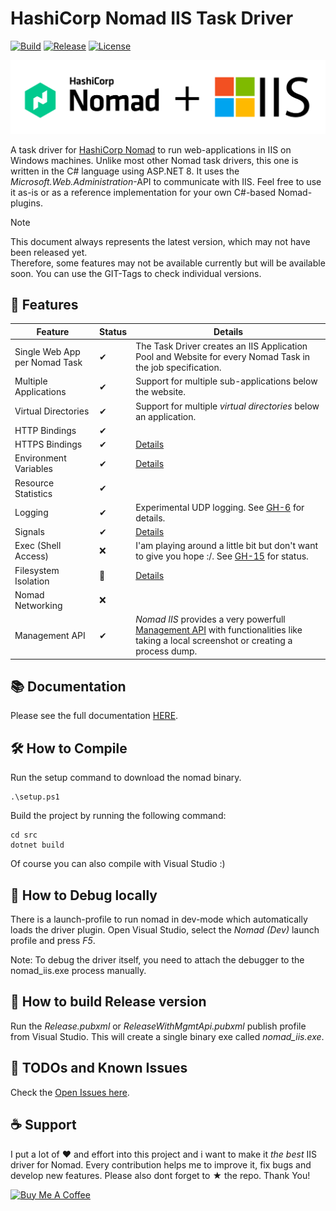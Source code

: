 # HashiCorp Nomad IIS Task Driver

[![Build](https://img.shields.io/github/actions/workflow/status/sevensolutions/nomad-iis/.github%2Fworkflows%2Fbuild.yml?logo=github&label=Build&color=green)](https://github.com/sevensolutions/nomad-iis/actions/workflows/build.yml)
[![Release](https://img.shields.io/github/v/release/sevensolutions/nomad-iis?label=Release)](https://github.com/sevensolutions/nomad-iis/releases/latest)
[![License](https://img.shields.io/badge/License-MIT-green.svg)](https://github.com/sevensolutions/nomad-iis/blob/main/LICENSE)

<p align="center" style="text-align:center;">
  <a href="https://github.com/sevensolutions/nomad-iis">
    <img alt="Nomad IIS Logo" src="artwork/logo.svg" width="600" />
  </a>
</p>

A task driver for [HashiCorp Nomad](https://www.nomadproject.io/) to run web-applications in IIS on Windows machines. Unlike most other Nomad task drivers, this one is written in the C# language using ASP.NET 8.
It uses the *Microsoft.Web.Administration*-API to communicate with IIS.
Feel free to use it as-is or as a reference implementation for your own C#-based Nomad-plugins.

> [!NOTE]  
> This document always represents the latest version, which may not have been released yet.  
> Therefore, some features may not be available currently but will be available soon.
> You can use the GIT-Tags to check individual versions.

## 🎉 Features

| Feature | Status | Details |
|---|---|---|
| Single Web App per Nomad Task | ✔ | The Task Driver creates an IIS Application Pool and Website for every Nomad Task in the job specification. |
| Multiple Applications | ✔ | Support for multiple sub-applications below the website. |
| Virtual Directories | ✔ | Support for multiple *virtual directories* below an application. |
| HTTP Bindings | ✔ | |
| HTTPS Bindings | ✔ | [Details](https://nomad-iis.sevensolutions.cc/docs/features/https) |
| Environment Variables | ✔ | [Details](https://nomad-iis.sevensolutions.cc/docs/features/environment-variables) |
| Resource Statistics | ✔ | |
| Logging | ✔ | Experimental UDP logging. See [GH-6](https://github.com/sevensolutions/nomad-iis/issues/6) for details. |
| Signals | ✔ | [Details](https://nomad-iis.sevensolutions.cc/docs/features/signals) |
| Exec (Shell Access) | ❌ | I'am playing around a little bit but don't want to give you hope :/. See [GH-15](https://github.com/sevensolutions/nomad-iis/issues/15) for status. |
| Filesystem Isolation | 🔶 | [Details](https://nomad-iis.sevensolutions.cc/docs/features/filesystem-isolation) |
| Nomad Networking | ❌ | |
| Management API | ✔ | *Nomad IIS* provides a very powerfull [Management API](https://nomad-iis.sevensolutions.cc/docs/features/management-api) with functionalities like taking a local screenshot or creating a process dump. |

## 📚 Documentation

Please see the full documentation [HERE](https://nomad-iis.sevensolutions.cc/).

## 🛠 How to Compile

Run the setup command to download the nomad binary.

```
.\setup.ps1
```

Build the project by running the following command:

```
cd src
dotnet build
```

Of course you can also compile with Visual Studio :)

## 🐛 How to Debug locally

There is a launch-profile to run nomad in dev-mode which automatically loads the driver plugin.
Open Visual Studio, select the *Nomad (Dev)* launch profile and press *F5*.

Note: To debug the driver itself, you need to attach the debugger to the nomad_iis.exe process manually.

## 🎁 How to build Release version

Run the *Release.pubxml* or *ReleaseWithMgmtApi.pubxml* publish profile from Visual Studio. This will create a single binary exe called *nomad_iis.exe*.

## 🚧 TODOs and Known Issues

Check the [Open Issues here](https://github.com/sevensolutions/nomad-iis/issues).

## ☕ Support

I put a lot of ❤️ and effort into this project and i want to make it *the best* IIS driver for Nomad.
Every contribution helps me to improve it, fix bugs and develop new features.
Please also dont forget to ★ the repo.
Thank You!

<a href="https://www.buymeacoffee.com/sevensolutions" target="_blank"><img src="https://cdn.buymeacoffee.com/buttons/v2/default-yellow.png" alt="Buy Me A Coffee" style="height: 60px !important;width: 217px !important;" ></a>
